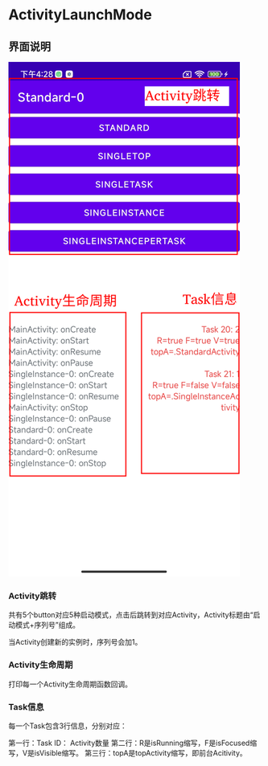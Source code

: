# ActivityLaunchMode

## 界面说明

![app](./images/app.png)


### Activity跳转

共有5个button对应5种启动模式，点击后跳转到对应Activity，Activity标题由“启动模式+序列号”组成。

当Activity创建新的实例时，序列号会加1。


### Activity生命周期

打印每一个Activity生命周期函数回调。


### Task信息

每一个Task包含3行信息，分别对应：

第一行：Task ID： Activity数量
第二行：R是isRunning缩写，F是isFocused缩写，V是isVisible缩写。
第三行：topA是topActivity缩写，即前台Acitivity。